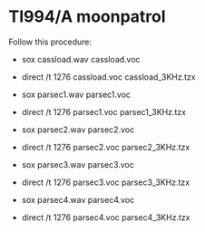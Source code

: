 # TI994/A moonpatrol

Follow this procedure:

* sox cassload.wav cassload.voc
* direct /t 1276 cassload.voc cassload_3KHz.tzx

* sox parsec1.wav parsec1.voc
* direct /t 1276 parsec1.voc parsec1_3KHz.tzx

* sox parsec2.wav parsec2.voc
* direct /t 1276 parsec2.voc parsec2_3KHz.tzx

* sox parsec3.wav parsec3.voc
* direct /t 1276 parsec3.voc parsec3_3KHz.tzx

* sox parsec4.wav parsec4.voc
* direct /t 1276 parsec4.voc parsec4_3KHz.tzx
